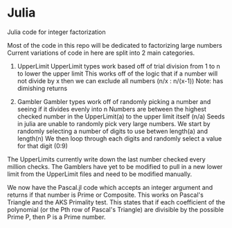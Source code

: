 # Julia
Julia code for integer factorization

Most of the code in this repo will be dedicated to factorizing large numbers
Current variations of code in here are split into 2 main categories.

1. UpperLimit
  UpperLimit types work based off of trial division from 1 to n to lower the upper limit
  This works off of the logic that if a number will not divide by x then we can exclude all numbers (n/x : n/(x-1))
  Note: has dimishing returns

2. Gambler
  Gambler types work off of randomly picking a number and seeing if it divides evenly into n
  Numbers are between the highest checked number in the UpperLimit(a) to the upper limit itself (n/a)
  Seeds in julia are unable to randomly pick very large numbers.
  We start by randomly selecting a number of digits to use betwen length(a) and length(n)
  We then loop through each digits and randomly select a value for that digit (0:9)
  
  
The UpperLimits currently write down the last number checked every million checks.
The Gamblers have yet to be modified to pull in a new lower limit from the UpperLimit files and need to be modified manually.

We now have the Pascal.jl code which accepts an integer argument and returns if that number is Prime or Composite.
This works on Pascal's Triangle and the AKS Primality test.
This states that if each coefficient of the polynomial (or the Pth row of Pascal's Triangle) are divisible by the possible Prime P, then P is a Prime number.

  
